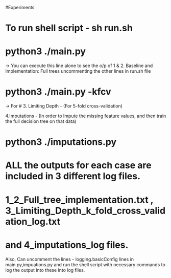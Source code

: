 
#Experiments
# To run shell script - sh run.sh

# python3 ./main.py  
-> You can execute this line alone to see the o/p of 1 & 2. Baseline and Implementation: Full trees 
 uncommenting the other lines in run.sh file

# python3 ./main.py -kfcv  
-> For # 3. Limiting Depth - (For 5-fold cross-validation)

4.Imputations - (In order to Impute the missing feature values, and then train the full decision tree on that data)
# python3 ./imputations.py

# ALL the  outputs for each case are included in 3 different log files. 
# 1_2_Full_tree_implementation.txt , 3_Limiting_Depth_k_fold_cross_validation_log.txt
# and 4_imputations_log files.

Also, Can uncomment the lines -  logging.basicConfig lines in main.py,impuations.py and run the shell script with necessary commands to log the output into these into log files.